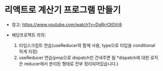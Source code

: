 # 리액트로 계산기 프로그램 만들기

- 참고: https://www.youtube.com/watch?v=DgRrrOt0Vr8

- 해당프로젝트 의의:
  1.  타입스크립트 연습(useReducer와 함께 사용, type으로 타입을 conditional하게 지정)
  2.  useReducer 연습(prop으로 dispatch만 건네주면 됨 \*dispatch에 대한 로직은 reducer에서 분리된 형태로 전부 정리되어있습니다.)
